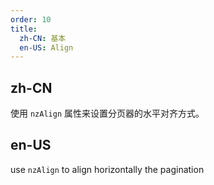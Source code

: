 ```yaml
---
order: 10
title:
  zh-CN: 基本
  en-US: Align
---
```


## zh-CN

使用 `nzAlign` 属性来设置分页器的水平对齐方式。

## en-US

use `nzAlign` to align horizontally the pagination
